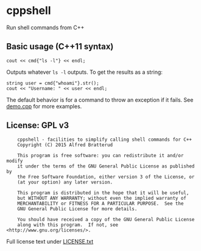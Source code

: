 # cppshell
Run shell commands from C++

## Basic usage (C++11 syntax)

```
cout << cmd{"ls -l"} << endl;
```
Outputs whatever `ls -l` outputs. To get the results as a string:

```
string user = cmd{"whoami"}.str();
cout << "Username: " << user << endl;
```

The default behavior is for a command to throw an exception if it fails. See [demo.cpp](./demo.cpp) for more examples.

## License: GPL v3
```
    cppshell - facilities to simplify calling shell commands for C++
    Copyright (C) 2015 Alfred Bratterud

    This program is free software: you can redistribute it and/or modify
    it under the terms of the GNU General Public License as published by
    the Free Software Foundation, either version 3 of the License, or
    (at your option) any later version.

    This program is distributed in the hope that it will be useful,
    but WITHOUT ANY WARRANTY; without even the implied warranty of
    MERCHANTABILITY or FITNESS FOR A PARTICULAR PURPOSE.  See the
    GNU General Public License for more details.

    You should have received a copy of the GNU General Public License
    along with this program.  If not, see <http://www.gnu.org/licenses/>.

```
Full license text under [LICENSE.txt](./LICENSE.txt)
